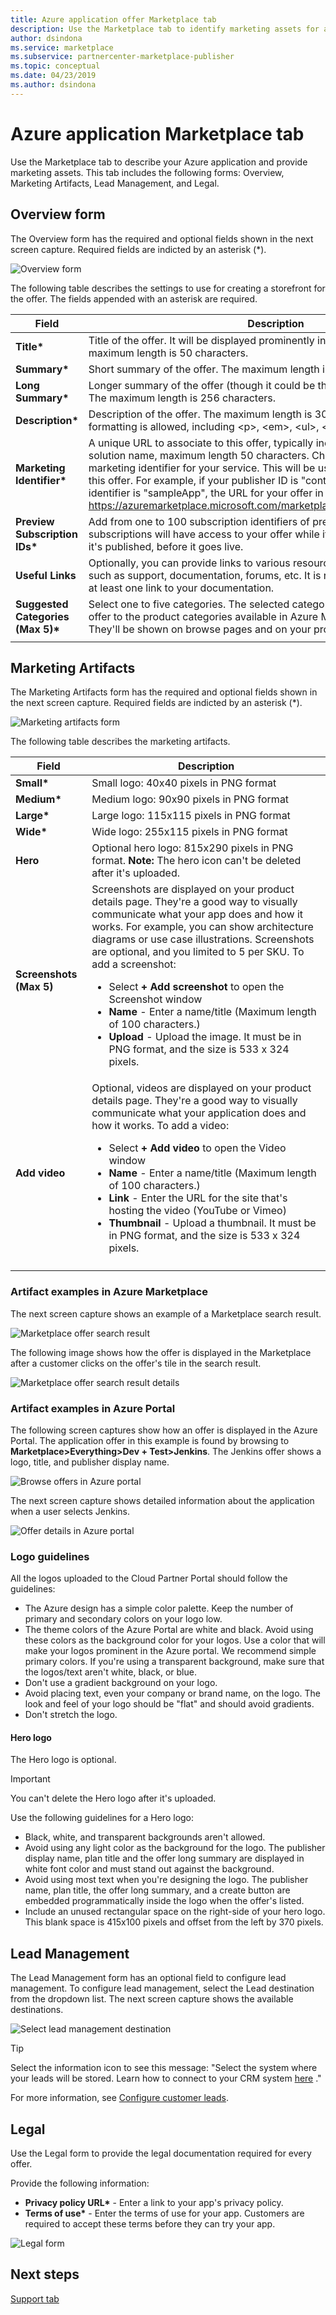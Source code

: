 ```yaml
---
title: Azure application offer Marketplace tab 
description: Use the Marketplace tab to identify marketing assets for an Azure application offer.
author: dsindona
ms.service: marketplace
ms.subservice: partnercenter-marketplace-publisher
ms.topic: conceptual
ms.date: 04/23/2019
ms.author: dsindona
---
```


# Azure application Marketplace tab

Use the Marketplace tab to describe your Azure application and provide marketing assets. This tab includes the following forms: Overview, Marketing Artifacts, Lead Management, and Legal.

## Overview form

The Overview form has the required and optional fields shown in the next screen capture. Required fields are indicted by an asterisk (*).

![Overview form](./media/azureapp-marketplace-overview.png)

The following table describes the settings to use for creating a storefront for the offer.   The fields appended with an asterisk are required.

|      Field         |    Description    |
|  ---------------   |  ---------------  |
| **Title\***        | Title of the offer. It will be displayed prominently in the marketplace. The maximum length is 50 characters. |
| **Summary\***      | Short summary of the offer. The maximum length is  100 characters.           |
| **Long Summary\*** | Longer summary of the offer (though it could be the same as the summary). The maximum length is  256 characters.           |
| **Description\***  | Description of the offer. The maximum length is 3000 characters. Simple HTML formatting is allowed, including &lt;p&gt;, &lt;em&gt;, &lt;ul&gt;, &lt;li&gt;, &lt;ol&gt; and header tags.  |
| **Marketing Identifier\*** | A unique URL to associate to this offer, typically includes your organization and solution name, maximum length 50 characters. Choose a short, friendly marketing identifier for your service. This will be used in marketplace URLs for this offer. For example, if your publisher ID is "contoso" and your marketing identifier is "sampleApp", the URL for your offer in Azure Marketplace will be https://azuremarketplace.microsoft.com/marketplace/apps/contoso.sampleApp  
| **Preview Subscription IDs\*** | Add from one to 100 subscription identifiers of previewers. These white-listed subscriptions will have access to your offer while it's available in preview after it's published, before it goes live.          |
| **Useful Links**    | Optionally, you can provide links to various resources for users of your offer, such as support, documentation, forums, etc.  It is recommended that you add at least one link to your documentation.            |
| **Suggested Categories (Max 5)\*** | Select one to five categories. The selected categories are used to map your offer to the product categories available in Azure Marketplace and Azure Portal. They'll be shown on browse pages and on your product details page. |
|  |  |


## Marketing Artifacts

The Marketing Artifacts form has the required and optional fields shown in the next screen capture. Required fields are indicted by an asterisk (*).

![Marketing artifacts form](./media/azureapp-marketplace-artifacts.png)

The following table describes the marketing artifacts.

|      Field         |    Description    |
|  ---------------   |  ---------------  |
| **Small\***        | Small logo: 40x40 pixels in PNG format     |
| **Medium\***       | Medium logo: 90x90 pixels in PNG format    |
| **Large\***        | Large logo: 115x115 pixels in PNG format   |
| **Wide\***         | Wide logo: 255x115 pixels in PNG format    |
| **Hero**           | Optional hero logo: 815x290 pixels in PNG format. **Note:** The hero icon can't be deleted after it's uploaded. |
| **Screenshots (Max 5)** |        Screenshots are displayed on your product details page. They're a good way to visually communicate what your app does and how it works. For example, you can show architecture diagrams or use case illustrations. Screenshots are optional, and you limited to 5 per SKU. To add a screenshot:<ul><li>Select **+ Add screenshot** to open the Screenshot window</li><li>**Name** - Enter a name/title (Maximum length of 100 characters.)</li><li>**Upload** - Upload the image. It must be in PNG format, and the size is 533 x 324 pixels.</li></ul>           |
| **Add video**      | Optional, videos are displayed on your product details page. They're a good way to visually communicate what your application does and how it works. To add a video: <ul><li>Select **+ Add video** to open the Video window</li><li>**Name** - Enter a name/title (Maximum length of 100 characters.)</li><li>**Link** - Enter the URL for the site that's hosting the video (YouTube or Vimeo)</li><li>**Thumbnail** - Upload a thumbnail. It must be in PNG format, and the size is 533 x 324 pixels.</li></ul>          |
|  |  |


### Artifact examples in Azure Marketplace

The next screen capture shows an example of a Marketplace search result.

![Marketplace offer search result](./media/azureapp-marketplace-example-browse.png)

The following image shows how the offer is displayed in the Marketplace after a customer clicks on the offer's tile in the search result.

![Marketplace offer search result details](./media/azureapp-marketplace-example-details.png)


### Artifact examples in Azure Portal

The following screen captures show how an offer is displayed in the Azure Portal. The application offer in this example is found by browsing to **Marketplace>Everything>Dev + Test>Jenkins**. The Jenkins offer shows a logo, title, and publisher display name.

![Browse offers in Azure portal](./media/azureapp-portalbrowse-artifacts-jenkins.png)

The next screen capture shows detailed information about the application when a user selects Jenkins.

![Offer details in Azure portal](./media/azureapp-portal-artifacts-jenkins-details.png)


### Logo guidelines

All the logos uploaded to the Cloud Partner Portal should follow the guidelines:

- The Azure design has a simple color palette. Keep the number of primary and secondary colors on your logo low.
- The theme colors of the Azure Portal are white and black. Avoid using these colors as the background color for your logos. Use a color that will make your logos prominent in the Azure portal. We recommend simple primary colors. If you're using a transparent background, make sure that the logos/text aren't white, black, or blue.
- Don't use a gradient background on your logo.
- Avoid placing text, even your company or brand name, on the logo. The look and feel of your logo should be "flat" and should avoid gradients.
- Don't stretch the logo.


#### Hero logo

The Hero logo is optional.

>[!IMPORTANT]
>You can't delete the Hero logo after it's uploaded.

Use the following guidelines for a Hero logo:

- Black, white, and transparent backgrounds aren't allowed.
- Avoid using any light color as the background for the logo. The publisher display name, plan title and the offer long summary are displayed in white font color and must stand out against the background.
- Avoid using most text when you're designing the logo. The publisher name, plan title, the offer long summary, and a create button are embedded programmatically inside the logo when the offer's listed.
- Include an unused rectangular space on the right-side of your hero logo. This blank space is 415x100 pixels and offset from the left by 370 pixels.


## Lead Management

The Lead Management form has an optional field to configure lead management. To configure lead management, select the Lead destination from the dropdown list. The next screen capture shows the available destinations.

![Select lead management destination](./media/azureapp-marketplace-leadmgmt.png)

>[!TIP]
>Select the information icon to see this message: "Select the system where your leads will be stored. Learn how to connect to your CRM system [here](https://docs.microsoft.com/azure/marketplace/cloud-partner-portal-orig/cloud-partner-portal-get-customer-leads) ."

For more information, see [Configure customer leads](https://docs.microsoft.com/azure/marketplace/cloud-partner-portal-orig/cloud-partner-portal-get-customer-leads).


## Legal

Use the Legal form to provide the legal documentation required for every offer.

Provide the following information:

- **Privacy policy URL\*** - Enter a link to your app's privacy policy.
- **Terms of use\*** - Enter the terms of use for your app. Customers are required to accept these terms before they can try your app.

![Legal form](./media/azureapp-marketplace-legal.png)


## Next steps

[Support tab](./cpp-support-tab.md)
